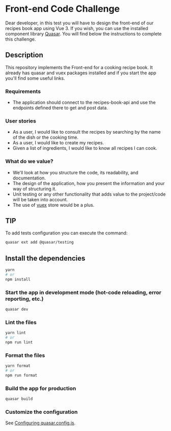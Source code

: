 # Front-end Code Challenge

Dear developer, in this test you will have to design the front-end of our recipes book app using Vue 3. If you wish, you can use the installed component library [Quasar](https://quasar.dev/).
You will find below the instructions to complete this challenge.

## Description

This repository implements the Front-end for a cooking recipe book.
It already has quasar and vuex packages installed and if you start the app you'll find some useful links.

### Requirements

- The application should connect to the recipes-book-api and use the endpoints defined there to get and post data. 


### User stories

- As a user, I would like to consult the recipes by searching by the name of the dish or the cooking time.
- As a user, I would like to create my recipes.
- Given a list of ingredients, I would like to know all recipes I can cook.

### What do we value?

- We'll look at how you structure the code, its readability, and documentation.
- The design of the application, how you present the information and your way of structuring it.
- Unit testing or any other functionality that adds value to the project/code will be taken into account.
- The use of [vuex](https://vuex.vuejs.org/) store would be a plus.

## TIP

To add tests configuration you can execute the command:

```bash
quasar ext add @quasar/testing
```


## Install the dependencies

```bash
yarn
# or
npm install
```

### Start the app in development mode (hot-code reloading, error reporting, etc.)

```bash
quasar dev
```

### Lint the files

```bash
yarn lint
# or
npm run lint
```

### Format the files

```bash
yarn format
# or
npm run format
```

### Build the app for production

```bash
quasar build
```

### Customize the configuration

See [Configuring quasar.config.js](https://v2.quasar.dev/quasar-cli-webpack/quasar-config-js).
